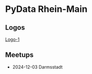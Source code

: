 # PyData Rhein-Main

## Logos

[Logo-1](images/pydata-rhein-main-blue.svg)


## Meetups

 - 2024-12-03 Darmsstadt
